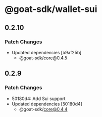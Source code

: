 # @goat-sdk/wallet-sui

## 0.2.10

### Patch Changes

- Updated dependencies [b9af25b]
  - @goat-sdk/core@0.4.5

## 0.2.9

### Patch Changes

- 50180d4: Add Sui support
- Updated dependencies [50180d4]
  - @goat-sdk/core@0.4.4
